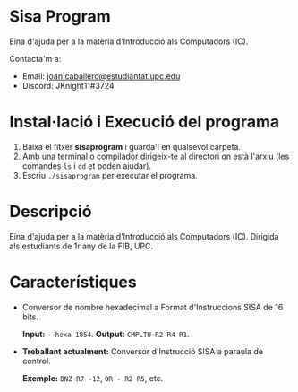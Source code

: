 # Sisa Program
Eina d'ajuda per a la matèria d'Introducció als Computadors (IC).

Contacta'm a:
* Email: joan.caballero@estudiantat.upc.edu
* Discord: JKnight11#3724

# Instal·lació i Execució del programa
1. Baixa el fitxer __sisaprogram__ i guarda'l en qualsevol carpeta.
2. Amb una terminal o compilador dirigeix-te al directori on està l'arxiu (les comandes `ls` i `cd` et poden ajudar).
3. Escriu `./sisaprogram` per executar el programa.

# Descripció
Eina d'ajuda per a la matèria d'Introducció als Computadors (IC).
Dirigida als estudiants de 1r any de la FIB, UPC.

# Característiques
* Conversor de nombre hexadecimal a Format d'Instruccions SISA de 16 bits.

     **Input:** `--hexa 1854`. **Output:** `CMPLTU R2 R4 R1`.
* **Treballant actualment:** Conversor d'Instrucció SISA a paraula de control.

     **Exemple:** `BNZ R7 -12`, `OR - R2 R5`, etc.
